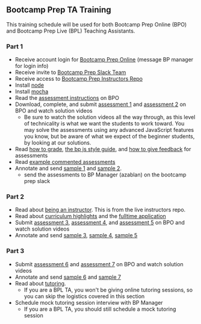 ## Bootcamp Prep TA Training

This training schedule will be used for both Bootcamp Prep Online (BPO) and
Bootcamp Prep Live (BPL) Teaching Assistants.

### Part 1

+ Receive account login for [Bootcamp Prep Online][aaonline] (message BP manager for login info)
+ Receive invite to [Bootcamp Prep Slack Team][bp-slack]
+ Receive access to [Bootcamp Prep Instructors Repo][bp-instructors-repo]
+ Install [node][node]
+ Install [mocha][mocha]
+ Read the [assessment instructions][assessment-instructions] on BPO
+ Download, complete, and submit [assessment 1][a1] and [assessment 2][a2] on BPO and watch solution videos
  + Be sure to watch the solution videos all the way through, as this level of technicality is what we
  want the students to work toward. You may solve the assessments using any advanced JavaScript features you know,
  but be aware of what we expect of the beginner students, by looking at our solutions.
+ Read [how to grade][grading], [the bp js style guide][bp_js_style_guide], and [how to give feedback][feedback] for assessments
+ Read [example commented assessments][example-annotated-assessments]
+ Annotate and send [sample 1][sample-1] and [sample 2][sample-2].
  + send the assessments to BP Manager (azablan) on the bootcamp prep slack

### Part 2

+ Read about [being an instructor][being-instructor]. This is from the live instructors repo.
+ Read about [curriculum highlights][curriculum-highlights] and the [fulltime application][fulltime-application]
+ Submit [assessment 3][a3], [assessment 4][a4], and [assessment 5][a5] on BPO
and watch solution videos
+ Annotate and send [sample 3][sample-3], [sample 4][sample-4], [sample 5][sample-5]

### Part 3

+ Submit [assessment 6][a6] and [assessment 7][a7] on BPO and watch solution videos
+ Annotate and send [sample 6][sample-6] and [sample 7][sample-7]
+ Read about [tutoring][tutoring].
  + If you are a BPL TA, you won't be giving online tutoring sessions, so you can skip the logistics covered in this section
+ Schedule mock tutoring session interview with BP Manager
  + If you are a BPL TA, you should still schedule a mock tutoring session


[node]: https://nodejs.org/en/
[mocha]: https://mochajs.org/
[aaonline]: http://www.aaonline.io/

[grading]: ./assessment_grading.md
[bp_js_style_guide]: ./bp_js_style_guide.md
[feedback]: ./assessment_feedback.md
[example-annotated-assessments]: ./example_commented_assessments

[sample-1]: ./training_sample_assessments/sample_1.zip
[sample-2]: ./training_sample_assessments/sample_2.zip
[sample-3]: ./training_sample_assessments/sample_3.zip
[sample-4]: ./training_sample_assessments/sample_4.zip
[sample-5]: ./training_sample_assessments/sample_5.zip
[sample-6]: ./training_sample_assessments/sample_6.zip
[sample-7]: ./training_sample_assessments/sample_7.zip

[a1]: http://www.aaonline.io/bootcamp-prep-online/1.0/assessment-1-upload
[a2]: http://www.aaonline.io/bootcamp-prep-online/1.0/assessment-2-upload
[a3]: http://www.aaonline.io/bootcamp-prep-online/1.0/assessment-3-upload
[a4]: http://www.aaonline.io/bootcamp-prep-online/1.0/assessment-4-upload
[a5]: http://www.aaonline.io/bootcamp-prep-online/1.0/assessment-5-upload
[a6]: http://www.aaonline.io/bootcamp-prep-online/1.0/assessment-6-upload
[a7]: http://www.aaonline.io/bootcamp-prep-online/1.0/assessment-7-upload

[assessment-instructions]: https://www.aaonline.io/bootcamp-prep-online/1.0/assessment-instructions

[bp-slack]: https://aa-bootcamp-prep.slack.com/

[bp-instructors-repo]: https://github.com/appacademy/bootcamp-prep-instructors/
[being-instructor]: /live_instructors/being_instructor.md
[curriculum-highlights]: /misc/curriculum_highlights.md
[fulltime-application]: /misc/fulltime_application.md
[tutoring]: ./tutoring.md
